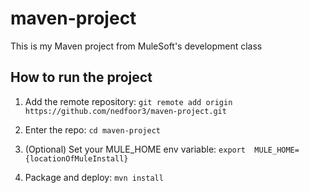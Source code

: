 # maven-project 
 
 This is my Maven project from MuleSoft's development class  
 ## How to run the project 
 
1. Add the remote repository: `git remote add origin https://github.com/nedfoor3/maven-project.git` 
 
2. Enter the repo: `cd maven-project` 
 
3. (Optional) Set your MULE_HOME env variable: `export 
MULE_HOME={locationOfMuleInstall}` 
 
4. Package and deploy: `mvn install`  

